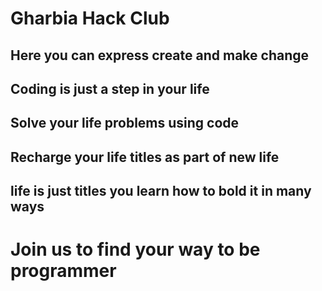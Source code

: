# Gharbia Hack Club
## Here you can express create and make change
## Coding is just a step in your life
## Solve your life problems using code
## Recharge your life titles as part of new life 
## life is just titles you learn how to bold it in many ways
# Join us to find your way to be programmer

